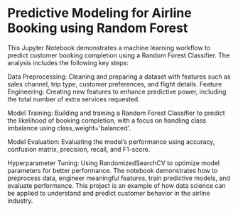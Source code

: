 # Predictive Modeling for Airline Booking using Random Forest

This Jupyter Notebook demonstrates a machine learning workflow to predict customer booking completion using a Random Forest Classifier. The analysis includes the following key steps:

Data Preprocessing: Cleaning and preparing a dataset with features such as sales channel, trip type, customer preferences, and flight details. Feature Engineering: Creating new features to enhance predictive power, including the total number of extra services requested.

Model Training: Building and training a Random Forest Classifier to predict the likelihood of booking completion, with a focus on handling class imbalance using class_weight='balanced'.

Model Evaluation: Evaluating the model’s performance using accuracy, confusion matrix, precision, recall, and F1-score.

Hyperparameter Tuning: Using RandomizedSearchCV to optimize model parameters for better performance. The notebook demonstrates how to preprocess data, engineer meaningful features, train predictive models, and evaluate performance. This project is an example of how data science can be applied to understand and predict customer behavior in the airline industry.
